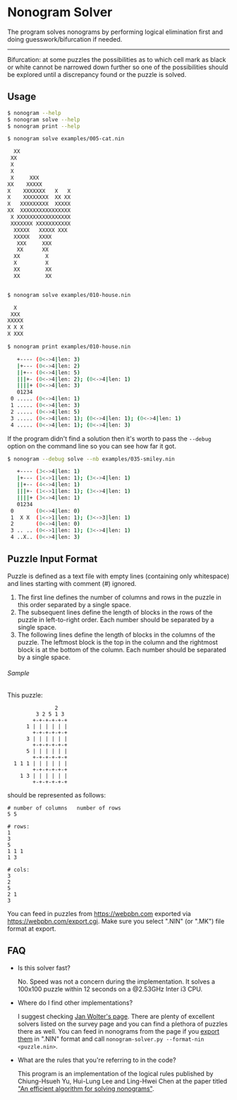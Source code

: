 # Nonogram Solver

The program solves nonograms by performing logical elimination first and doing
guesswork/bifurcation if needed.

***
Bifurcation: at some puzzles the possibilities as to which cell mark as black or white
cannot be narrowed down further so one of the possibilities should be explored until a
discrepancy found or the puzzle is solved.

## Usage

```bash
$ nonogram --help
$ nonogram solve --help
$ nonogram print --help

$ nonogram solve examples/005-cat.nin

  XX
 XX
 X
 X
 X     XXX
XX    XXXXX
X    XXXXXXX   X   X
X    XXXXXXXX  XX XX
X   XXXXXXXXX  XXXXX
XX  XXXXXXXXXXXXXXXX
 X XXXXXXXXXXXXXXXXX
 XXXXXXX XXXXXXXXXXX
  XXXXX   XXXXX XXX
  XXXXX   XXXX
   XXX     XXX
   XX      XX
  XX        X
  X         X
  XX        XX
  XX        XX


$ nonogram solve examples/010-house.nin

  X
 XXX
XXXXX
X X X
X XXX

$ nonogram print examples/010-house.nin

   +---- (0<->4|len: 3)
   |+--- (0<->4|len: 2)
   ||+-- (0<->4|len: 5)
   |||+- (0<->4|len: 2); (0<->4|len: 1)
   ||||+ (0<->4|len: 3)
   01234
 0 ..... (0<->4|len: 1)
 1 ..... (0<->4|len: 3)
 2 ..... (0<->4|len: 5)
 3 ..... (0<->4|len: 1); (0<->4|len: 1); (0<->4|len: 1)
 4 ..... (0<->4|len: 1); (0<->4|len: 3)
```

If the program didn't find a solution then it's worth to pass the `--debug`
option on the command line so you can see how far it got.

```bash
$ nonogram --debug solve --nb examples/035-smiley.nin

   +---- (3<->4|len: 1)
   |+--- (1<->1|len: 1); (3<->4|len: 1)
   ||+-- (4<->4|len: 1)
   |||+- (1<->1|len: 1); (3<->4|len: 1)
   ||||+ (3<->4|len: 1)
   01234
 0       (0<->4|len: 0)
 1  X X  (1<->1|len: 1); (3<->3|len: 1)
 2       (0<->4|len: 0)
 3 .. .. (0<->1|len: 1); (3<->4|len: 1)
 4 ..X.. (0<->4|len: 3)
```

## Puzzle Input Format

Puzzle is defined as a text file with empty lines (containing only whitespace)
and lines starting with comment (#) ignored.

1. The first line defines the number of columns and rows in the puzzle in this
   order separated by a single space.
1. The subsequent lines define the length of blocks in the rows of the puzzle in
   left-to-right order.
   Each number should be separated by a single space.
1. The following lines define the length of blocks in the columns of the puzzle.
   The leftmost block is the top in the column and the rightmost block is at
   the bottom of the column.
   Each number should be separated by a single space.

###### Sample

This puzzle:
```
               2   
         3 2 5 1 3 
        +-+-+-+-+-+
      1 | | | | | |
        +-+-+-+-+-+
      3 | | | | | |
        +-+-+-+-+-+
      5 | | | | | |
        +-+-+-+-+-+
  1 1 1 | | | | | |
        +-+-+-+-+-+
    1 3 | | | | | |
        +-+-+-+-+-+
```

should be represented as follows:

```
# number of columns   number of rows
5 5

# rows:
1
3
5
1 1 1
1 3

# cols:
3
2
5
2 1
3
```

You can feed in puzzles from https://webpbn.com exported via
https://webpbn.com/export.cgi. Make sure you select ".NIN" (or ".MK") file
format at export.

## FAQ

* Is this solver fast?

  No. Speed was not a concern during the implementation. It solves a 100x100
  puzzle within 12 seconds on a @2.53GHz Inter i3 CPU.

* Where do I find other implementations?

  I suggest checking [Jan Wolter's page](https://webpbn.com/survey/). There are plenty
  of excellent solvers listed on the survey page and you can find a plethora of
  puzzles there as well. You can feed in nonograms from the page if you
  [export them](https://webpbn.com/export.cgi) in ".NIN" format and call
  `nonogram-solver.py --format-nin <puzzle.nin>`.

* What are the rules that you're referring to in the code?

  This program is an implementation of the logical rules published by
  Chiung-Hsueh Yu, Hui-Lung Lee and Ling-Hwei Chen at the paper titled 
  ["An efficient algorithm for solving nonograms"](https://link.springer.com/article/10.1007/s10489-009-0200-0).
